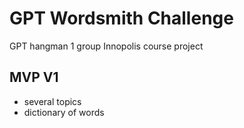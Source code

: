 # GPT Wordsmith Challenge

GPT hangman 1 group
Innopolis course project

## MVP V1

- several topics
- dictionary of words

